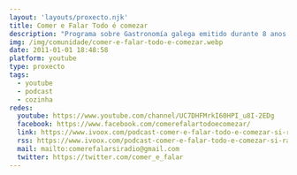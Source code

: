 ```yaml
---
layout: 'layouts/proxecto.njk'
title: Comer e Falar Todo é comezar
description: "Programa sobre Gastronomía galega emitido durante 8 anos na Radio Galega, agora en SI RADIO GALICIA.\n\nTodos os domingos de 13:0 a 14:00, Xosé Manuel García no canal de Ivoox, fai un percorrido pola gastronomia galega e a sua xente, e tamén no blog.\n\nUn percorrido por todo o que ten que ver co mundo da gastronomía, do viño, produtores, chefs, sen perder nunca de vista algo que nos fai o que somos, a tradición. Pero por riba de todo, as persoas que están detrás deses proxectos, que son os que fan posible as historias que contamos."
img: /img/comunidade/comer-e-falar-todo-e-comezar.webp
date: 2011-01-01 18:48:58
platform: youtube
type: proxecto
tags:
  - youtube
  - podcast
  - cozinha
redes:
  youtube: https://www.youtube.com/channel/UC7DHFMrkI60HPI_u8I-2EDg
  facebook: https://www.facebook.com/comerefalartodoecomezar/
  link: https://www.ivoox.com/podcast-comer-e-falar-todo-e-comezar-si-radio-galicia_sq_f1435132_1.html
  rss: https://www.ivoox.com/podcast-comer-e-falar-todo-e-comezar-si-radio-galicia_fg_f1435132_filtro_1.xml
  mail: mailto:comerefalarsiradio@gmail.com
  twitter: https://twitter.com/comer_e_falar
---
```

